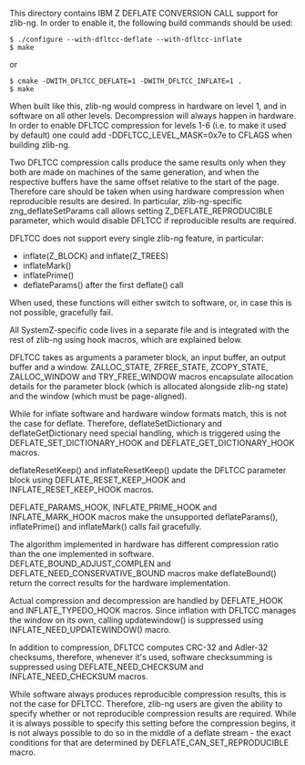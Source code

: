 This directory contains IBM Z DEFLATE CONVERSION CALL support for
zlib-ng. In order to enable it, the following build commands should be
used:

    $ ./configure --with-dfltcc-deflate --with-dfltcc-inflate
    $ make

or

    $ cmake -DWITH_DFLTCC_DEFLATE=1 -DWITH_DFLTCC_INFLATE=1 .
    $ make

When built like this, zlib-ng would compress in hardware on level 1,
and in software on all other levels. Decompression will always happen
in hardware. In order to enable DFLTCC compression for levels 1-6 (i.e.
to make it used by default) one could add -DDFLTCC_LEVEL_MASK=0x7e to
CFLAGS when building zlib-ng.

Two DFLTCC compression calls produce the same results only when they
both are made on machines of the same generation, and when the
respective buffers have the same offset relative to the start of the
page. Therefore care should be taken when using hardware compression
when reproducible results are desired. In particular, zlib-ng-specific
zng_deflateSetParams call allows setting Z_DEFLATE_REPRODUCIBLE
parameter, which would disable DFLTCC if reproducible results are
required.

DFLTCC does not support every single zlib-ng feature, in particular:

* inflate(Z_BLOCK) and inflate(Z_TREES)
* inflateMark()
* inflatePrime()
* deflateParams() after the first deflate() call

When used, these functions will either switch to software, or, in case
this is not possible, gracefully fail.

All SystemZ-specific code lives in a separate file and is integrated
with the rest of zlib-ng using hook macros, which are explained below.

DFLTCC takes as arguments a parameter block, an input buffer, an output
buffer and a window. ZALLOC_STATE, ZFREE_STATE, ZCOPY_STATE,
ZALLOC_WINDOW and TRY_FREE_WINDOW macros encapsulate allocation details
for the parameter block (which is allocated alongside zlib-ng state)
and the window (which must be page-aligned).

While for inflate software and hardware window formats match, this is
not the case for deflate. Therefore, deflateSetDictionary and
deflateGetDictionary need special handling, which is triggered using
the DEFLATE_SET_DICTIONARY_HOOK and DEFLATE_GET_DICTIONARY_HOOK macros.

deflateResetKeep() and inflateResetKeep() update the DFLTCC parameter
block using DEFLATE_RESET_KEEP_HOOK and INFLATE_RESET_KEEP_HOOK macros.

DEFLATE_PARAMS_HOOK, INFLATE_PRIME_HOOK and INFLATE_MARK_HOOK macros
make the unsupported deflateParams(), inflatePrime() and inflateMark()
calls fail gracefully.

The algorithm implemented in hardware has different compression ratio
than the one implemented in software. DEFLATE_BOUND_ADJUST_COMPLEN and
DEFLATE_NEED_CONSERVATIVE_BOUND macros make deflateBound() return the
correct results for the hardware implementation.

Actual compression and decompression are handled by DEFLATE_HOOK and
INFLATE_TYPEDO_HOOK macros. Since inflation with DFLTCC manages the
window on its own, calling updatewindow() is suppressed using
INFLATE_NEED_UPDATEWINDOW() macro.

In addition to compression, DFLTCC computes CRC-32 and Adler-32
checksums, therefore, whenever it's used, software checksumming is
suppressed using DEFLATE_NEED_CHECKSUM and INFLATE_NEED_CHECKSUM
macros.

While software always produces reproducible compression results, this
is not the case for DFLTCC. Therefore, zlib-ng users are given the
ability to specify whether or not reproducible compression results
are required. While it is always possible to specify this setting
before the compression begins, it is not always possible to do so in
the middle of a deflate stream - the exact conditions for that are
determined by DEFLATE_CAN_SET_REPRODUCIBLE macro.
